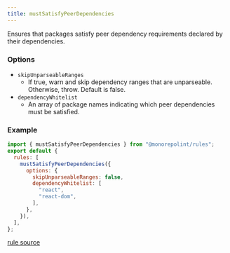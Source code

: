 ```yaml
---
title: mustSatisfyPeerDependencies
---
```


Ensures that packages satisfy peer dependency requirements declared by their dependencies.

### Options

- `skipUnparseableRanges`
  - If true, warn and skip dependency ranges that are unparseable. Otherwise, throw. Default is false.
- `dependencyWhitelist`
  - An array of package names indicating which peer dependencies must be satisfied.

### Example

```javascript
import { mustSatisfyPeerDependencies } from "@monorepolint/rules";
export default {
  rules: [
    mustSatisfyPeerDependencies({
      options: {
        skipUnparseableRanges: false,
        dependencyWhitelist: [
          "react",
          "react-dom",
        ],
      },
    }),
  ],
};
```

[rule source](https://github.com/monorepolint/monorepolint/blob/main/packages/rules/src/mustSatisfyPeerDependencies.ts)
